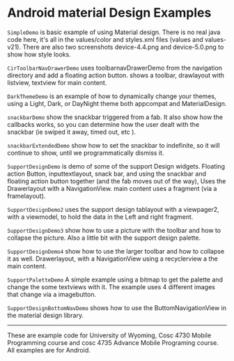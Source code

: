 Android material Design Examples
==============

`SimpleDemo` is basic example of using Material design.  There is no real java code here, it's all in the values/color and styles.xml files (values and values-v21).  There are also two screenshots device-4.4.png and device-5.0.png to show how style looks.

`CirToolbarNavDrawerDemo` uses toolbarnavDrawerDemo from the navigation directory and add a floating action button.  shows a toolbar, drawlayout with listview, textview for main content.

`DarkThemeDemo` is an example of how to dynamically change your themes, using a Light, Dark, or DayNight theme both appcompat and MaterialDesign.

`snackbarDemo`  show the snackbar triggered from a fab.  It also show how the callbacks works, so you can determine how the
user dealt with the snackbar (ie swiped it away, timed out, etc ).

`snackbarExtendedDemo` show how to set the snackbar to indefinite, so it will continue to show, until we programmatically dismiss it.

`SupportDesignDemo` is demo of some of the support Design widgets.  Floating action Button, inputtextlayout, snack bar, and using the snackbar and floating action button together (and the fab moves out of the way), Uses the Drawerlayout with a NavigationView.  main content uses a fragment (via a framelayout).

`SupportDesignDemo2` uses the support design tablayout with a viewpager2, with a viewmodel, to hold the data in the Left and right fragment.  

`SupportDesignDemo3` show how to use a picture with the toolbar and how to collapse the picture.  Also a little bit with the support design palette.

`SupportDesignDemo4` show how to use the larger toolbar and how to collapse it as well.  Drawerlayout, with a NavigationView using a recyclerview a the main content.

`SupportPaletteDemo` A simple example using a bitmap to get the palette and change the some textviews with it.  The example uses 4 different images that change via a imagebutton.

`SupportDesignBottomNavDemo` shows how to use the ButtomNavigationView  in the material design library.

---

These are example code for University of Wyoming, Cosc 4730 Mobile Programming course and cosc 4735 Advance Mobile Programing course. 
All examples are for Android.
